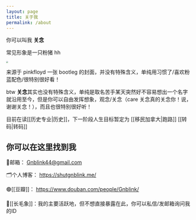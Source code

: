 ```yaml
---
layout: page
title: 关于我
permalink: /about
---
```


你可以叫我 **关念**

常见形象是一只粉猪 hh

<img src="https://picture-guan.oss-cn-hangzhou.aliyuncs.com/20220814231733.png" style="zoom:30%;" />

来源于 pinkfloyd 一张 bootleg 的封面，并没有特殊含义，单纯用习惯了/喜欢粉蓝配色/很特别很好看！

btw **关念**其实也没有特殊含义，单纯是取名苦手某天突然好不容易想出一个名字就沿用至今，但是你可以自由发挥想象，观念/关念（care 关念真的关念你！说，谢谢关念！），而且也很特别很好听！

目前在读[[历史专业|历史]]，下一阶段人生目标暂定为 [[移民加拿大|跑路]] [[转码|转码]]

## 你可以在这里找到我

📧邮箱： Gnblink44@gmail.com

🗂个人博客： https://shutgnblink.me/

🟢[[豆瓣]]： https://www.douban.com/people/Gnblink/

🐘[[长毛象]]：我的主要活跃地，但不想直接暴露在此，你可以私信/发邮箱询问我的ID
